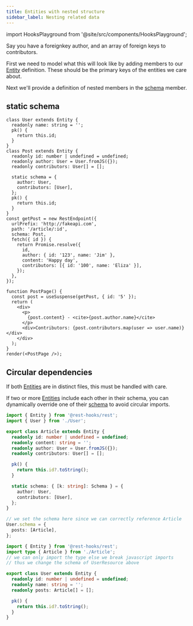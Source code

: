 ```yaml
---
title: Entities with nested structure
sidebar_label: Nesting related data
---
```


import HooksPlayground from '@site/src/components/HooksPlayground';

Say you have a foreignkey author, and an array of foreign keys to contributors.

First we need to model what this will look like by adding members to our [Entity][1] definition.
These should be the primary keys of the entities we care about.

Next we'll provide a definition of nested members in the [schema][3] member.

## static schema

<HooksPlayground groupId="schema" defaultOpen="y">

```tsx
class User extends Entity {
  readonly name: string = '';
  pk() {
    return this.id;
  }
}
class Post extends Entity {
  readonly id: number | undefined = undefined;
  readonly author: User = User.fromJS({});
  readonly contributors: User[] = [];

  static schema = {
    author: User,
    contributors: [User],
  };
  pk() {
    return this.id;
  }
}
const getPost = new RestEndpoint({
  urlPrefix: 'http://fakeapi.com',
  path: '/article/:id',
  schema: Post,
  fetch({ id }) {
    return Promise.resolve({
      id,
      author: { id: '123', name: 'Jim' },
      content: 'Happy day',
      contributors: [{ id: '100', name: 'Eliza' }],
    });
  },
});

function PostPage() {
  const post = useSuspense(getPost, { id: '5' });
  return (
    <div>
      <p>
        {post.content} - <cite>{post.author.name}</cite>
      </p>
      <div>Contributors: {post.contributors.map(user => user.name)}</div>
    </div>
  );
}
render(<PostPage />);
```

</HooksPlayground>

## Circular dependencies

If both [Entities][1] are in distinct files, this must be handled with care.

If two or more [Entities][1] include each other in their schema, you can dynamically override
one of their [schema][3] to avoid circular imports.

```typescript title="api/Article.ts"
import { Entity } from '@rest-hooks/rest';
import { User } from './User';

export class Article extends Entity {
  readonly id: number | undefined = undefined;
  readonly content: string = '';
  readonly author: User = User.fromJS({});
  readonly contributors: User[] = [];

  pk() {
    return this.id?.toString();
  }

  static schema: { [k: string]: Schema } = {
    author: User,
    contributors: [User],
  };
}

// we set the schema here since we can correctly reference Article
User.schema = {
  posts: [Article],
};
```

```typescript title="api/User.ts"
import { Entity } from '@rest-hooks/rest';
import type { Article } from './Article';
// we can only import the type else we break javascript imports
// thus we change the schema of UserResource above

export class User extends Entity {
  readonly id: number | undefined = undefined;
  readonly name: string = '';
  readonly posts: Article[] = [];

  pk() {
    return this.id?.toString();
  }
}
```

[1]: api/Entity.md
[2]: /docs/api/useCache
[3]: api/Entity.md#schema
